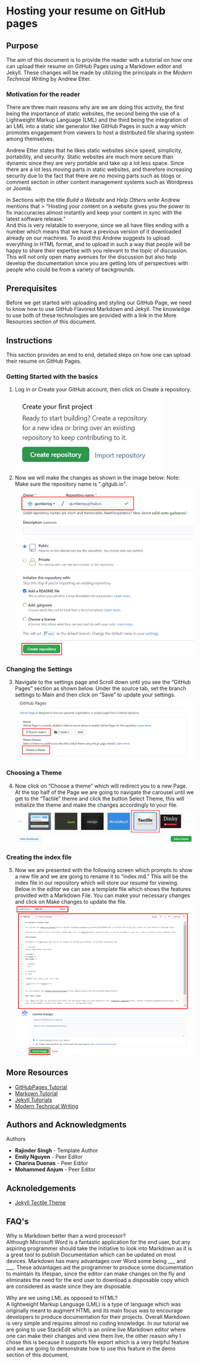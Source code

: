 # Hosting your resume on GitHub pages

## Purpose
The aim of this document is to provide the reader with a tutorial on how one can upload their resume on GitHub Pages using a Markdown editor and Jekyll. These changes will be made by utilizing the principals in the *Modern Technical Writing* by Andrew Etter. 

### Motivation for the reader
There are three main reasons why are we are doing this activity, the first being the importance of static websites, the second being the use of a Lightweight Markup Language (LML) and the third being the integration of an LML into a static site generator like GitHub Pages in such a way which promotes engagement from viewers to host a distributed file sharing system among themselves.  

Andrew Etter states that he likes static websites since speed, simplicity, portability, and security. Static websites are much more secure than dynamic since they are very portable and take up a lot less space. Since there are a lot less moving parts in static websites, and therefore increasing security due to the fact that there are no moving parts such as blogs or comment section in other content management systems such as Wordpress or Joomla.  

In Sections with the title *Build a Website* and *Help Others write* Andrew mentions that > “Hosting your content on a website gives you the power to fix inaccuracies almost instantly and keep your content in sync with the latest software release.”  
And this is very relatable to everyone, since we all have files ending with a number which means that we have a previous version of it downloaded already on our machines. To avoid this Andrew suggests to upload everything in HTML format, and to upload in such a way that people will be happy to share their expertise with you relevant to the topic of discussion. This will not only open many avenues for the discussion but also help develop the documentation since you are getting lots of perspectives with people who could be from a variety of backgrounds.  

## Prerequisites
Before we get started with uploading and styling our GitHub Page, we need to know how to use GitHub Flavored Markdown and Jekyll. The knowledge to use both of these technologies are provided with a link in the More Resources section of this document.

## Instructions
This section provides an end to end, detailed steps on how one can upload their resume on GitHub Pages.

### Getting Started with the basics  
1.	Log in or Create your GitHub account, then click on Create a repository.
![img](/Assets/create-repo.jpg)  
2.	Now we will make the changes as shown in the image below:
Note: Make sure the repository name is "<yourusername>.gitgub.io".
![img](/Assets/repo-settings.png)  

### Changing the Settings     
3.	Navigate to the settings page and Scroll down until you see the “GitHub Pages” section as shown below. Under the source tab, set the branch settings to Main and then click on “Save” to update your settings. 
![img](/Assets/repo-theme-change.png)    
### Choosing a Theme    
4.	 Now click on “Choose a theme” which will redirect you to a new Page. At the top half of the Page we are going to navigate the carousel until we get to the “Tactile” theme and click the button Select Theme, this will initialize the theme and make the changes accordingly to your file.  
![img](/Assets/theme-carousel.png)      
### Creating the index file  
5.	Now we are presented with the following screen which prompts to show a new file and we are going to rename it to “index.md.” This will be the index file in our repository which will store our resume for viewing. Below in the editor we can see a template file which shows the features provided with a Markdown File. You can make your necessary changes and click on Make changes to update the file.    
![img](/Assets/theme-edit.png)   

## More Resources
* [GitHubPages Tutorial](https://guides.github.com/features/pages/)  
* [Markown Tutorial](https://www.markdownguide.org/)
* [Jekyll Tutorials](https://www.youtube.com/playlist?list=PLLAZ4kZ9dFpOPV5C5Ay0pHaa0RJFhcmcB) 
* [Modern Technical Writing](https://www.amazon.ca/Modern-Technical-Writing-Introduction-Documentation-ebook/dp/B01A2QL9SS)    


## Authors and Acknowledgments
Authors  
* **Rajinder Singh** - Template Author   
* **Emily Nguyen**   - Peer Editor    
* **Charina Duenas** - Peer Editor 
* **Mohammed Anjum** - Peer Editor 

## Acknoledgements 
* [Jekyll Tectile Theme](https://github.com/pages-themes/tactile)    


## FAQ's
Why is Markdown better than a word processor?  
Although Microsoft Word is a fantastic application for the end user, but any aspiring programmer should take the initiative to look into Markdown as it is a great tool to publish Documentation which can be updated on most devices. Markdown has many advantages over Word some being ___ and ___. These advantages aid the programmer to produce some documentation to maintain its lifespan, since the editor can make changes on the fly and eliminates the need for the end user to download a disposable copy which are considered as waste since they are disposable. 
 
Why are we using  LML as opposed to HTML?  
A lightweight Markup Language (LML) is a type of language which was originally meant to augment HTML and its main focus was to encourage developers to produce documentation for their projects. Overall Markdown is very simple and requires almost no coding knowledge. In our tutorial we are going to use StackEdit which is an online live Markdown editor where one can make their changes and view them live, the other reason why I chose this is because it supports file export which is a very helpful feature and we are going to demonstrate how to use this feature in the demo section of this document.  

